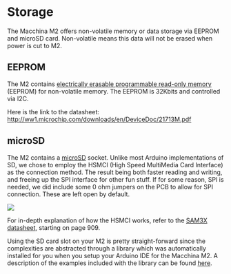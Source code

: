 # Storage


The Macchina M2 offers non-volatile memory or data storage via EEPROM and microSD card. Non-volatile means this data will not be erased when power is cut to M2.

## EEPROM

The M2 contains [electrically erasable programmable read-only memory](https://en.wikipedia.org/wiki/EEPROM) (EEPROM) for non-volatile memory.
The EEPROM is 32Kbits and controlled via I2C.

Here is the link to the datasheet: http://ww1.microchip.com/downloads/en/DeviceDoc/21713M.pdf

## microSD

The M2 contains a [microSD](https://en.wikipedia.org/wiki/Secure_Digital) socket. Unlike most Arduino implementations of SD, we chose to employ the HSMCI (High Speed MultiMedia Card Interface) as the connection method. The result being both faster reading and writing, and freeing up the SPI interface for other fun stuff. If for some reason, SPI is needed, we did include some 0 ohm jumpers on the PCB to allow for SPI connection. These are left open by default.

<img src="/images/SD_card_schematic.png" />

For in-depth explanation of how the HSMCI works, refer to the [SAM3X datasheet](http://www.atmel.com/Images/Atmel-11057-32-bit-Cortex-M3-Microcontroller-SAM3X-SAM3A_Datasheet.pdf), starting on page 909.

Using the SD card slot on your M2 is pretty straight-forward since the complexities are abstracted through a library which was automatically installed for you when you setup your Arduino IDE for the Macchina M2. A description of the examples included with the library can be found [here](https://github.com/macchina/M2_SD_HSMCI#examples).